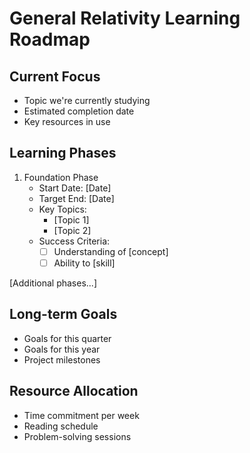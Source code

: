 # General Relativity Learning Roadmap

## Current Focus
- Topic we're currently studying
- Estimated completion date
- Key resources in use

## Learning Phases
1. Foundation Phase
   - Start Date: [Date]
   - Target End: [Date]
   - Key Topics:
     - [Topic 1]
     - [Topic 2]
   - Success Criteria:
     - [ ] Understanding of [concept]
     - [ ] Ability to [skill]

[Additional phases...]

## Long-term Goals
- Goals for this quarter
- Goals for this year
- Project milestones

## Resource Allocation
- Time commitment per week
- Reading schedule
- Problem-solving sessions